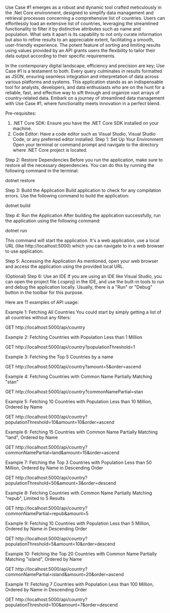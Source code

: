 Use Case #1 emerges as a robust and dynamic tool crafted meticulously in the .Net Core environment, 
designed to simplify data management and retrieval processes concerning a comprehensive list of countries. 
Users can effortlessly load an extensive list of countries, leveraging the streamlined functionality to filter it by distinctive attributes such as name and population. 
What sets it apart is its capability to not only curate information but also to refine results to an appreciable extent, facilitating a smooth, user-friendly experience. 
The potent feature of sorting and limiting results using values provided by an API grants users the flexibility to tailor their data output according to their specific requirements.

In the contemporary digital landscape, efficiency and precision are key; 
Use Case #1 is a testament to both. Every query culminates in results formatted as JSON, 
ensuring seamless integration and interpretation of data across various platforms and systems. 
This application stands as an indispensable tool for analysts, developers, and data enthusiasts who are on the hunt for a reliable, 
fast, and effective way to sift through and organize vast arrays of country-related data. Embark on a journey of streamlined data management with Use Case #1, 
where functionality meets innovation in a perfect blend.

Pre-requisites:
1. .NET Core SDK: Ensure you have the .NET Core SDK installed on your machine.
2. Code Editor: Have a code editor such as Visual Studio, Visual Studio Code, or any preferred editor installed.
Step 1: Set Up Your Environment
Open your terminal or command prompt and navigate to the directory where .NET Core project is located.

Step 2: Restore Dependencies
Before you run the application, make sure to restore all the necessary dependencies. You can do this by running the following command in the terminal:

dotnet restore

Step 3: Build the Application
Build application to check for any compilation errors. Use the following command to build the application:

dotnet build

Step 4: Run the Application
After building the application successfully, run the application using the following command:

dotnet run

This command will start the application. It's a web application, use a local URL (like http://localhost:5000) which you can navigate to in a web browser to use application.

Step 5: Accessing the Application
As mentioned, open your web browser and access the application using the provided local URL.

(Optional) Step 6: Use an IDE
If you are using an IDE like Visual Studio, you can open the project file (.csproj) in the IDE, and use the built-in tools to run and debug the application locally. Usually, there is a "Run" or "Debug" button in the toolbar for this purpose.


Here are 11 examples of API usage:

Example 1: Fetching All Countries
You could start by simply getting a list of all countries without any filters:

GET http://localhost:5000/api/country

Example 2: Fetching Countries with Population Less than 1 Million

GET http://localhost:5000/api/country?populationThreshold=1

Example 3: Fetching the Top 5 Countries by a name

GET http://localhost:5000/api/country?amount=5&order=ascend

Example 4: Fetching Countries with Common Name Partially Matching "stan"

GET http://localhost:5000/api/country?commonNamePartial=stan

Example 5: Fetching 10 Countries with Population Less than 10 Million, Ordered by Name

GET http://localhost:5000/api/country?populationThreshold=10&amount=10&order=ascend

Example 6: Fetching 15 Countries with Common Name Partially Matching "land", Ordered by Name

GET http://localhost:5000/api/country?commonNamePartial=land&amount=15&order=ascend

Example 7: Fetching the Top 3 Countries with Population Less than 50 Million, Ordered by Name in Descending Order

GET http://localhost:5000/api/country?populationThreshold=50&amount=3&order=descend

Example 8: Fetching Countries with Common Name Partially Matching "repub", Limited to 5 Results

GET http://localhost:5000/api/country?commonNamePartial=repub&amount=5

Example 9: Fetching 10 Countries with Population Less than 5 Million, Ordered by Name in Descending Order

GET http://localhost:5000/api/country?populationThreshold=5&amount=10&order=descend

Example 10: Fetching the Top 20 Countries with Common Name Partially Matching "island", Ordered by Name

GET http://localhost:5000/api/country?commonNamePartial=island&amount=20&order=ascend

Example 11: Fetching 7 Countries with Population Less than 100 Million, Ordered by Name in Descending Order

GET http://localhost:5000/api/country?populationThreshold=100&amount=7&order=descend